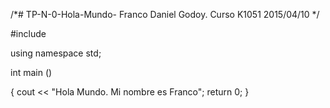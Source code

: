 /*# TP-N-0-Hola-Mundo-
Franco Daniel Godoy. Curso K1051
2015/04/10 */

#include <iostream>

using namespace std;

int main ()

{
	cout << "Hola Mundo. Mi nombre es Franco";
	return 0;
}
